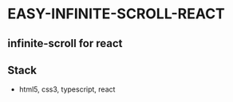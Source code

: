 # EASY-INFINITE-SCROLL-REACT

## infinite-scroll for react


## Stack
- html5, css3, typescript, react
